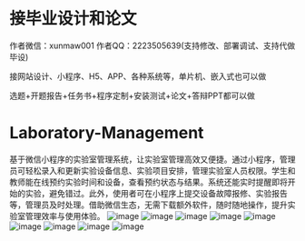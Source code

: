 # 接毕业设计和论文
作者微信：xunmaw001  作者QQ：2223505639(支持修改、部署调试、支持代做毕设)

接网站设计、小程序、H5、APP、各种系统等，单片机、嵌入式也可以做

选题+开题报告+任务书+程序定制+安装测试+论文+答辩PPT都可以做
# Laboratory-Management
基于微信小程序的实验室管理系统，让实验室管理高效又便捷。通过小程序，管理员可轻松录入和更新实验设备信息、实验项目安排，管理实验室人员权限。学生和教师能在线预约实验时间和设备，查看预约状态与结果。系统还能实时提醒即将开始的实验，避免错过。此外，使用者可在小程序上提交设备故障报修、实验报告等，管理员及时处理。借助微信生态，无需下载额外软件，随时随地操作，提升实验室管理效率与使用体验。 
![image](https://github.com/user-attachments/assets/d15d270d-ad00-494a-9529-2363f2c7b699)
![image](https://github.com/user-attachments/assets/ce9e58d7-a792-41e6-b549-b9cb94f39c1d)
![image](https://github.com/user-attachments/assets/1b0cd52a-1d1d-4878-a1a3-b7b0f8d8a441)
![image](https://github.com/user-attachments/assets/95df76c7-f23f-44d7-b1f7-8b7533cf90aa)
![image](https://github.com/user-attachments/assets/c96a24fc-091e-4eeb-beb1-60754e2d56f0)
![image](https://github.com/user-attachments/assets/ba6895bb-5e19-4fc8-870a-5a856323c993)
![image](https://github.com/user-attachments/assets/d3bb9712-a072-48d6-8c6d-a6cf4a8c5f94)
![image](https://github.com/user-attachments/assets/a501cf7b-ebdc-42be-820e-fefa1da1d176)
![image](https://github.com/user-attachments/assets/02ff7556-d3d1-4e49-be35-d74889f908ea)
